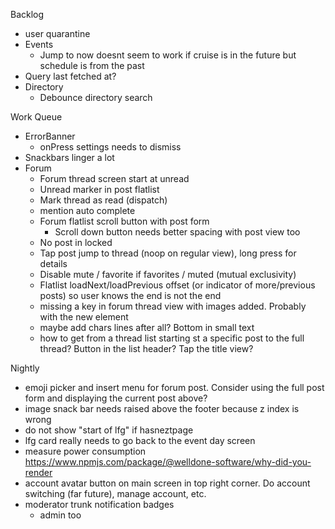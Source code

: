 Backlog
* user quarantine
* Events
  * Jump to now doesnt seem to work if cruise is in the future but schedule is from the past
* Query last fetched at?
* Directory
  * Debounce directory search

Work Queue
* ErrorBanner
  * onPress settings needs to dismiss
* Snackbars linger a lot
* Forum
  * Forum thread screen start at unread
  * Unread marker in post flatlist
  * Mark thread as read (dispatch)
  * mention auto complete
  * Forum flatlist scroll button with post form
    * Scroll down button needs better spacing with post view too
  * No post in locked
  * Tap post jump to thread (noop on regular view), long press for details
  * Disable mute / favorite if favorites / muted (mutual exclusivity)
  * Flatlist loadNext/loadPrevious offset (or indicator of more/previous posts) so user knows the end is not the end
  * missing a key in forum thread view with images added. Probably with the new element
  * maybe add chars lines after all? Bottom in small text
  * how to get from a thread list starting st a specific post to the full thread? Button in the list header? Tap the title view?

Nightly
* emoji picker and insert menu for forum post. Consider using the full post form and displaying the current post above?
* image snack bar needs raised above the footer because z index is wrong
* do not show "start of lfg" if hasneztpage
* lfg card really needs to go back to the event day screen
* measure power consumption https://www.npmjs.com/package/@welldone-software/why-did-you-render
* account avatar button on main screen in top right corner. Do account switching (far future), manage account, etc.
* moderator trunk notification badges
  * admin too
